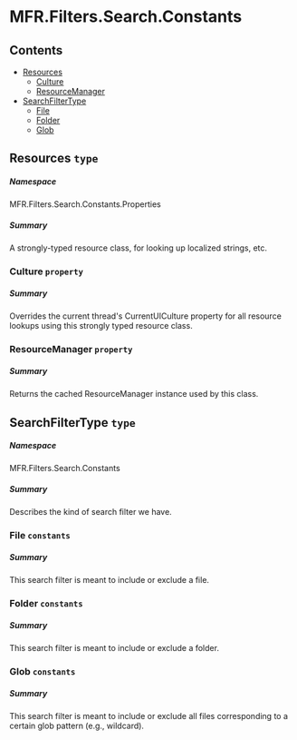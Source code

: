 <a name='assembly'></a>
# MFR.Filters.Search.Constants

## Contents

- [Resources](#T-MFR-Objects-Filters-Search-Constants-Properties-Resources 'MFR.Filters.Search.Constants.Properties.Resources')
  - [Culture](#P-MFR-Objects-Filters-Search-Constants-Properties-Resources-Culture 'MFR.Filters.Search.Constants.Properties.Resources.Culture')
  - [ResourceManager](#P-MFR-Objects-Filters-Search-Constants-Properties-Resources-ResourceManager 'MFR.Filters.Search.Constants.Properties.Resources.ResourceManager')
- [SearchFilterType](#T-MFR-Objects-Filters-Search-Constants-SearchFilterType 'MFR.Filters.Search.Constants.SearchFilterType')
  - [File](#F-MFR-Objects-Filters-Search-Constants-SearchFilterType-File 'MFR.Filters.Search.Constants.SearchFilterType.File')
  - [Folder](#F-MFR-Objects-Filters-Search-Constants-SearchFilterType-Folder 'MFR.Filters.Search.Constants.SearchFilterType.Folder')
  - [Glob](#F-MFR-Objects-Filters-Search-Constants-SearchFilterType-Glob 'MFR.Filters.Search.Constants.SearchFilterType.Glob')

<a name='T-MFR-Objects-Filters-Search-Constants-Properties-Resources'></a>
## Resources `type`

##### Namespace

MFR.Filters.Search.Constants.Properties

##### Summary

A strongly-typed resource class, for looking up localized strings, etc.

<a name='P-MFR-Objects-Filters-Search-Constants-Properties-Resources-Culture'></a>
### Culture `property`

##### Summary

Overrides the current thread's CurrentUICulture property for all
  resource lookups using this strongly typed resource class.

<a name='P-MFR-Objects-Filters-Search-Constants-Properties-Resources-ResourceManager'></a>
### ResourceManager `property`

##### Summary

Returns the cached ResourceManager instance used by this class.

<a name='T-MFR-Objects-Filters-Search-Constants-SearchFilterType'></a>
## SearchFilterType `type`

##### Namespace

MFR.Filters.Search.Constants

##### Summary

Describes the kind of search filter we have.

<a name='F-MFR-Objects-Filters-Search-Constants-SearchFilterType-File'></a>
### File `constants`

##### Summary

This search filter is meant to include or exclude a file.

<a name='F-MFR-Objects-Filters-Search-Constants-SearchFilterType-Folder'></a>
### Folder `constants`

##### Summary

This search filter is meant to include or exclude a folder.

<a name='F-MFR-Objects-Filters-Search-Constants-SearchFilterType-Glob'></a>
### Glob `constants`

##### Summary

This search filter is meant to include or exclude all files
corresponding to a certain glob pattern (e.g., wildcard).
